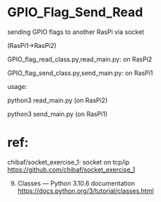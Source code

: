 # GPIO_Flag_Send_Read
sending GPIO flags to another RasPi via socket

(RasPi1->RasPi2)

GPIO_flag_read_class.py,read_main.py: on RasPi2

GPIO_flag_send_class.py,send_main.py: on RasPi1

usage:

python3 read_main.py (on RasPi2)

python3 send_main.py (on RasPi1)

# ref: 

chibaf/socket_exercise_1: socket on tcp/ip
https://github.com/chibaf/socket_exercise_1

9. Classes — Python 3.10.6 documentation https://docs.python.org/3/tutorial/classes.html

